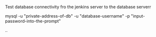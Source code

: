 Test database connectivity fro the jenkins server to the database serverr

mysql -u "private-address-of-db" -u "database-username" -p "input-password-into-the-prompt"


..